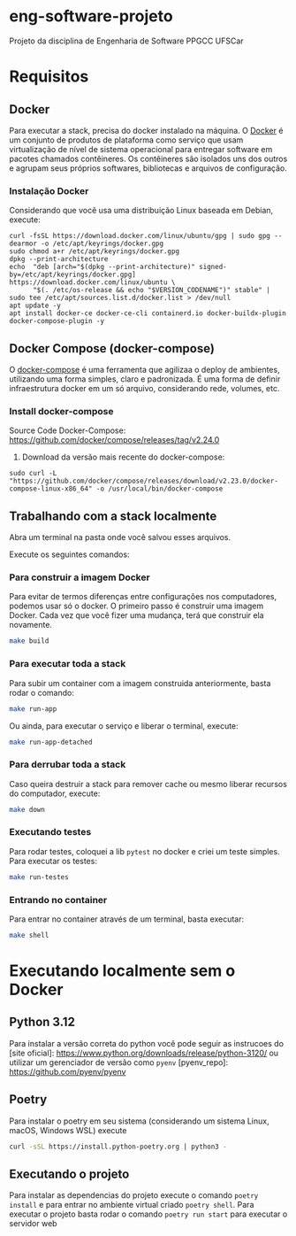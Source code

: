 # eng-software-projeto
Projeto da disciplina de Engenharia de Software PPGCC UFSCar


# Requisitos

## Docker

Para executar a stack, precisa do docker instalado na máquina. O [Docker][docker_wiki] é um conjunto de produtos de plataforma como serviço que usam virtualização de nível de sistema operacional para entregar software em pacotes chamados contêineres. Os contêineres são isolados uns dos outros e agrupam seus próprios softwares, bibliotecas e arquivos de configuração.

### Instalação Docker

Considerando que você usa uma distribuição Linux baseada em Debian, execute:

```
curl -fsSL https://download.docker.com/linux/ubuntu/gpg | sudo gpg --dearmor -o /etc/apt/keyrings/docker.gpg
sudo chmod a+r /etc/apt/keyrings/docker.gpg
dpkg --print-architecture
echo  "deb [arch="$(dpkg --print-architecture)" signed-by=/etc/apt/keyrings/docker.gpg] https://download.docker.com/linux/ubuntu \
      "$(. /etc/os-release && echo "$VERSION_CODENAME")" stable" |   sudo tee /etc/apt/sources.list.d/docker.list > /dev/null
apt update -y
apt install docker-ce docker-ce-cli containerd.io docker-buildx-plugin docker-compose-plugin -y
```

## Docker Compose (docker-compose)

O [docker-compose][docker-compose_ref] é uma ferramenta que agilizaa o deploy de ambientes, utilizando uma forma simples, claro e padronizada. É uma forma de definir infraestrutura docker em um só arquivo, considerando rede, volumes, etc.

### Install docker-compose 

Source Code Docker-Compose: https://github.com/docker/compose/releases/tag/v2.24.0

1. Download da versão mais recente do docker-compose:

`sudo curl -L "https://github.com/docker/compose/releases/download/v2.23.0/docker-compose-linux-x86_64" -o /usr/local/bin/docker-compose`

## Trabalhando com a stack localmente

Abra um terminal na pasta onde você salvou esses arquivos.

Execute os seguintes comandos:

### Para construir a imagem Docker

Para evitar de termos diferenças entre configurações nos computadores, podemos usar só o docker. O primeiro passo é construir uma imagem Docker. Cada vez que você fizer uma mudança, terá que construir ela novamente.

```bash
make build
```

### Para executar toda a stack

Para subir um container com a imagem construida anteriormente, basta rodar o comando:

```bash
make run-app
```

Ou ainda, para executar o serviço e liberar o terminal, execute:

```bash
make run-app-detached
```

### Para derrubar toda a stack

Caso queira destruir a stack para remover cache ou mesmo liberar recursos do computador, execute:

```bash
make down
```

### Executando testes

Para rodar testes, coloquei a lib `pytest` no docker e criei um teste simples. Para executar os testes:

```bash
make run-testes
```

### Entrando no container

Para entrar no container através de um terminal, basta executar:

```bash
make shell
```

[docker_wiki]: https://pt.wikipedia.org/wiki/Docker_(software)]
[docker-compose_ref]: https://www.mundodocker.com.br/docker-compose/

# Executando localmente sem o Docker

## Python 3.12

Para instalar a versão correta do python você pode seguir as instrucoes do 
[site oficial]: https://www.python.org/downloads/release/python-3120/
ou utilizar um gerenciador de versão como `pyenv`
[pyenv_repo]: https://github.com/pyenv/pyenv

## Poetry

Para instalar o poetry em seu sistema (considerando um sistema Linux, macOS, Windows WSL) execute

``` bash
curl -sSL https://install.python-poetry.org | python3 -
```

## Executando o projeto

Para instalar as dependencias do projeto execute o comando `poetry install` e para entrar no ambiente virtual criado `poetry shell`.
Para executar o projeto basta rodar o comando `poetry run start` para executar o servidor web
